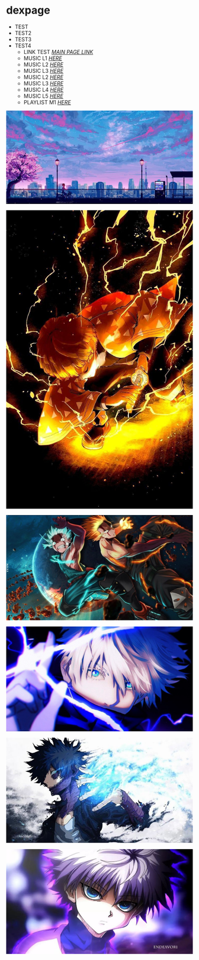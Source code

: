 # dexpage 
- TEST 
- TEST2 
- TEST3 
- TEST4 
  - LINK TEST *[MAIN PAGE LINK](https://www.dexcloud.gq)* 
  - MUSIC L1 *[HERE](https://ymusic.io/watch?v=1xAV17I4VNQ)* 
  - MUSIC L2 *[HERE](https://ymusic.io/watch?v=oWMqonSAaKA&list=RDoWMqonSAaKA)* 
  - MUSIC L3 *[HERE](https://ymusic.io/watch?v=i_zmv_OJcTU)* 
  - MUSIC L2 *[HERE](https://ymusic.io/watch?v=pN-CGXhYoVg)* 
  - MUSIC L3 *[HERE](https://ymusic.io/watch?v=5PhanCtaOCY)*
  - MUSIC L4 *[HERE](https://ymusic.io/watch?v=IaB9RzX_LFc)*
  - MUSIC L5 *[HERE](https://ymusic.io/watch?v=NvwSmk_Q9KU)*
  - PLAYLIST M1 *[HERE](https://ymusic.io/watch?v=nCWxwZRH2BM&list=PLnNmKiPxXQnuDv64rmjT6pA_pW_91qoEg)*
  
  
  
  
 [![JPEG1!](images/picture1.jpg)](https://www.dexcloud.gq/images/picture1.jpg)

 [![TEST1JPEG!](images/1testpage.jpg "Zenitsu")](https://www.dexcloud.gq/images/1testpage.jpg)

 [![TEST2JPEG!](images/02test.jpg "ANIME1")](https://www.dexcloud.gq/images/02test.jpg)
 
 [![TEST3PEG!](images/03test.jpg "ANIME2")](https://www.dexcloud.gq/images/03test.jpg)

 [![JPEG1!](images/picture2.jpg)](https://www.dexcloud.gq/images/picture2.jpg)

 [![JPEG1!](images/picture3.jpg)](https://www.dexcloud.gq/images/picture3.jpg)
